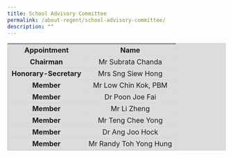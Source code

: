 ```yaml
---
title: School Advisory Committee
permalink: /about-regent/school-advisory-committee/
description: ""
---
```

<style>
table, tr, td, thead {
  border:1px solid lightgrey;
  background-color: gainsboro;
	text-align: center;
}
</style>

<table style="width:100%">
	<thead>	
		<tr>
			<th>Appointment</th>
			<th>Name</th>
		</tr>
	</thead>
	<tbody>
	<tr>
    <td><b>Chairman</b></td>
    <td>Mr Subrata Chanda</td>
  </tr>
  <tr>
    <td><b>Honorary-Secretary</b></td>
    <td>Mrs Sng Siew Hong</td>
  </tr>
  <tr>
    <td><b>Member</b></td>
    <td>Mr Low Chin Kok, PBM</td>
  </tr>
	<tr>
    <td><b>Member</b></td>
    <td>Dr Poon Joe Fai</td>
  </tr>
  <tr>
    <td><b>Member</b></td>
    <td>Mr Li Zheng</td>
  </tr>
  <tr>
    <td><b>Member</b></td>
    <td>Mr Teng Chee Yong</td>
  </tr>
  <tr>
    <td><b>Member</b></td>
    <td>Dr Ang Joo Hock</td>
  </tr>
  <tr>
    <td><b>Member</b></td>
    <td>Mr Randy Toh Yong Hung</td>
  </tr>
	</tbody>
</table>